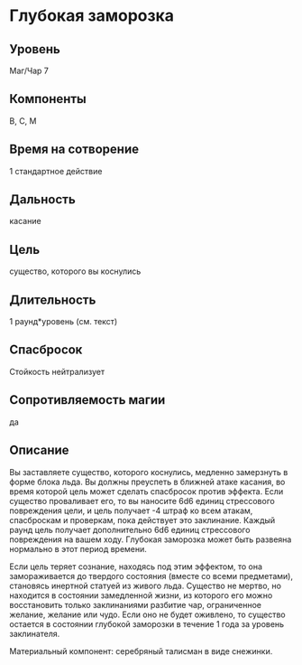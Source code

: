# Глубокая заморозка

## Уровень
Маг/Чар 7
## Компоненты
В, С, М
## Время на сотворение
1 стандартное действие
## Дальность
касание
## Цель
существо, которого вы коснулись
## Длительность
1 раунд\*уровень (см. текст)
## Спасбросок
Стойкость нейтрализует
## Сопротивляемость магии
да
## Описание
Вы заставляете существо, которого коснулись, медленно замерзнуть в форме блока льда. Вы должны преуспеть в ближней атаке касания, во время которой цель может сделать спасбросок против эффекта. Если существо проваливает его, то вы наносите 6d6 единиц стрессового повреждения цели, и цель получает -4 штраф ко всем атакам, спасброскам и проверкам, пока действует это заклинание. Каждый раунд цель получает дополнительно 6d6 единиц стрессового повреждения на вашем ходу. Глубокая заморозка может быть развеяна нормально в этот период времени.

 Если цель теряет сознание, находясь под этим эффектом, то она замораживается до твердого состояния (вместе со всеми предметами), становясь инертной статуей из живого льда. Существо не мертво, но находится в состоянии замедленной жизни, из которого его можно восстановить только заклинаниями разбитие чар, ограниченное желание, желание или чудо. Если оно не будет оживлено, то существо остается в состоянии глубокой заморозки в течение 1 года за уровень заклинателя.

 Материальный компонент: серебряный талисман в виде снежинки.